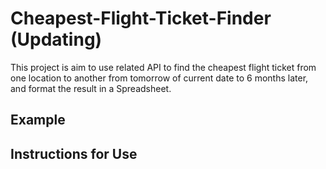 # Cheapest-Flight-Ticket-Finder (Updating)

This project is aim to use related API to find the cheapest flight ticket from one location to another from tomorrow of current date to 6 months later, and format the result in a Spreadsheet.

## Example


## Instructions for Use 
